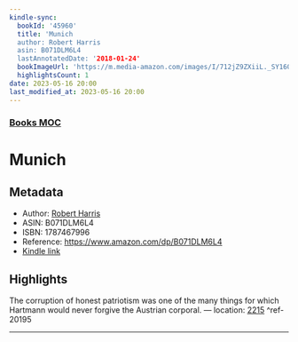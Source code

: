 ```yaml
---
kindle-sync:
  bookId: '45960'
  title: 'Munich
  author: Robert Harris
  asin: B071DLM6L4
  lastAnnotatedDate: '2018-01-24'
  bookImageUrl: 'https://m.media-amazon.com/images/I/712jZ9ZXiiL._SY160.jpg'
  highlightsCount: 1
date: 2023-05-16 20:00
last_modified_at: 2023-05-16 20:00
---
```

### [Books MOC](Books%20MOC.md)

# Munich

## Metadata
* Author: [Robert Harris](https://www.amazon.comundefined)
* ASIN: B071DLM6L4
* ISBN: 1787467996
* Reference: https://www.amazon.com/dp/B071DLM6L4
* [Kindle link](kindle://book?action=open&asin=B071DLM6L4)

## Highlights
The corruption of honest patriotism was one of the many things for which Hartmann would never forgive the Austrian corporal. — location: [2215](kindle://book?action=open&asin=B071DLM6L4&location=2215) ^ref-20195

---
